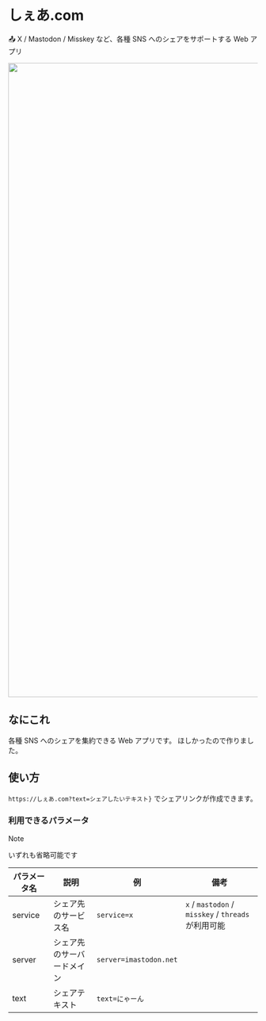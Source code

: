 # しぇあ.com

📤 X / Mastodon / Misskey など、各種 SNS へのシェアをサポートする Web アプリ

<img width="1280" src="https://github.com/arrow2nd/share/assets/44780846/86a8f249-1862-4020-a9f9-e738d09fe34f" />

## なにこれ

各種 SNS へのシェアを集約できる Web アプリです。 ほしかったので作りました。

## 使い方

`https://しぇあ.com?text=シェアしたいテキスト}` でシェアリンクが作成できます。

### 利用できるパラメータ

> [!NOTE]
> 
> いずれも省略可能です

| パラメータ名 | 説明                       | 例                     | 備考                                                |
| ------------ | -------------------------- | ---------------------- | --------------------------------------------------- |
| service      | シェア先のサービス名       | `service=x`            | `x` / `mastodon` / `misskey` / `threads` が利用可能 |
| server       | シェア先のサーバードメイン | `server=imastodon.net` |                                                     |
| text         | シェアテキスト             | `text=にゃーん`        |                                                     |
